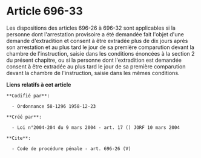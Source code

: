 # Article 696-33

Les dispositions des articles 696-26 à 696-32 sont applicables si la personne dont l'arrestation provisoire a été demandée
fait l'objet d'une demande d'extradition et consent à être extradée plus de dix jours après son arrestation et au plus tard
le jour de sa première comparution devant la chambre de l'instruction, saisie dans les conditions énoncées à la section 2 du
présent chapitre, ou si la personne dont l'extradition est demandée consent à être extradée au plus tard le jour de sa
première comparution devant la chambre de l'instruction, saisie dans les mêmes conditions.

**Liens relatifs à cet article**

	**Codifié par**:

	  - Ordonnance 58-1296 1958-12-23

	**Créé par**:

	  - Loi n°2004-204 du 9 mars 2004 - art. 17 () JORF 10 mars 2004

	**Cite**:

	  - Code de procédure pénale - art. 696-26 (V)
